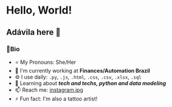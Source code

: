 # Hello, World!

## Adávila here 🐝

### 🌷Bio

- ⭐ My Pronouns: She/Her
- 🏢 I'm currently working at **Finances/Automation Brazil**
- ⚙️ I use daily: `.py`, `.js`, `.html`, `.css`, `.csv`, `.xlsx`, `.sql`
- 🌱 Learning about ***tech and techs, python and data modeling***
- 📫 Reach me: [instagram.jpg](https://www.instagram.com/adavila.jpg/)
- ⚡️ Fun fact: I'm also a tattoo artist! 
#